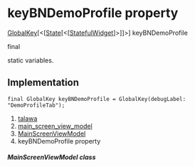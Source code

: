 
<div>

# keyBNDemoProfile property

</div>


[GlobalKey](https://api.flutter.dev/flutter/widgets/GlobalKey-class.html)[\<[[State](https://api.flutter.dev/flutter/widgets/State-class.html)[\<[[StatefulWidget](https://api.flutter.dev/flutter/widgets/StatefulWidget-class.html)]\>]]\>]
keyBNDemoProfile


final




static variables.



## Implementation

``` language-dart
final GlobalKey keyBNDemoProfile = GlobalKey(debugLabel: "DemoProfileTab");
```







1.  [talawa](../../index.md)
2.  [main_screen_view_model](../../view_model_main_screen_view_model/)
3.  [MainScreenViewModel](../../view_model_main_screen_view_model/MainScreenViewModel-class.md)
4.  keyBNDemoProfile property

##### MainScreenViewModel class







